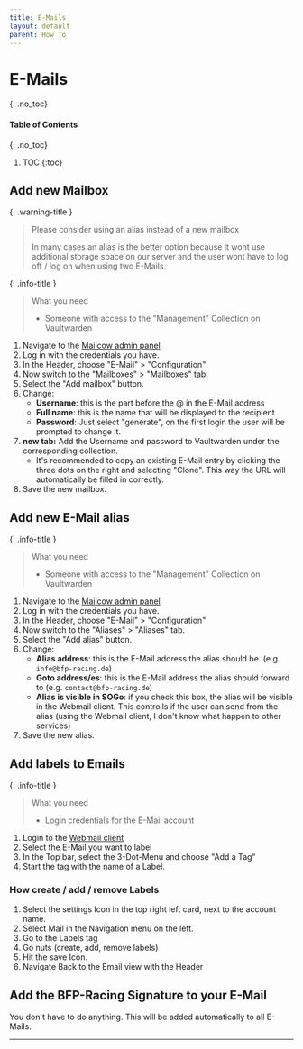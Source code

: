 ```yaml
---
title: E-Mails
layout: default
parent: How To
---
```


# E-Mails
{: .no_toc}
#### Table of Contents
{: .no_toc}
1. TOC
{:toc}

## Add new Mailbox

{: .warning-title }
> Please consider using an alias instead of a new mailbox
> 
> In many cases an alias is the better option because it wont use additional storage space on our server and the user wont have to log off / log on when using two E-Mails.

{: .info-title }
> What you need
> 
> - Someone with access to the "Management" Collection on Vaultwarden

1. Navigate to the [Mailcow admin panel]
2. Log in with the credentials you have.
3. In the Header, choose "E-Mail" > "Configuration"
4. Now switch to the "Mailboxes" > "Mailboxes" tab.
5. Select the "Add mailbox" button.
6. Change:
    - **Username**: this is the part before the @ in the E-Mail address
    - **Full name**: this is the name that will be displayed to the recipient
    - **Password**: Just select "generate", on the first login the user will be prompted to change it.
7. **new tab:** Add the Username and password to Vaultwarden under the corresponding collection.
    - It's recommended to copy an existing E-Mail entry by clicking the three dots on the right and selecting "Clone". This way the URL will automatically be filled in correctly.
8. Save the new mailbox.

## Add new E-Mail alias

{: .info-title }
> What you need
> 
> - Someone with access to the "Management" Collection on Vaultwarden

1. Navigate to the [Mailcow admin panel]
2. Log in with the credentials you have.
3. In the Header, choose "E-Mail" > "Configuration"
4. Now switch to the "Aliases" > "Aliases" tab.
5. Select the "Add alias" button.
6. Change:
    - **Alias address**: this is the E-Mail address the alias should be. (e.g. `info@bfp-racing.de`)
    - **Goto address/es**: this is the E-Mail address the alias should forward to (e.g. `contact@bfp-racing.de`)
    - **Alias is visible in SOGo**: if you check this box, the alias will be visible in the Webmail client. This controlls if the user can send from the alias (using the Webmail client, I don't know what happen to other services)
7. Save the new alias.

## Add labels to Emails

{: .info-title }
> What you need
> 
> - Login credentials for the E-Mail account

1. Login to the [Webmail client]
2. Select the E-Mail you want to label
3. In the Top bar, select the 3-Dot-Menu and choose "Add a Tag"
4. Start the tag with the name of a Label.

### How create / add / remove Labels

1. Select the settings Icon in the top right left card, next to the account name.
2. Select Mail in the Navigation menu on the left.
3. Go to the Labels tag
4. Go nuts (create, add, remove labels)
5. Hit the save Icon.
6. Navigate Back to the Email view with the Header

## Add the BFP-Racing Signature to your E-Mail

You don't have to do anything. This will be added automatically to all E-Mails.

----
[Mailcow admin panel]: https://mail.bfp-racing.de/admin/
[Webmail client]: https://mail.bfp-racing.de/